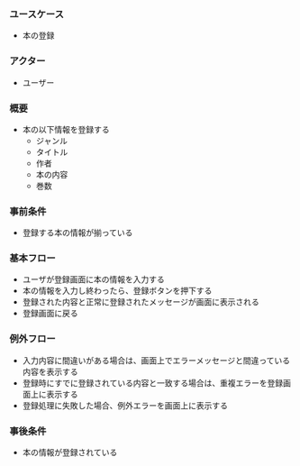 ### ユースケース

+ 本の登録

### アクター

+ ユーザー

### 概要

+ 本の以下情報を登録する
    + ジャンル
    + タイトル
    + 作者
    + 本の内容
    + 巻数

### 事前条件

+ 登録する本の情報が揃っている

### 基本フロー

+ ユーザが登録画面に本の情報を入力する
+ 本の情報を入力し終わったら、登録ボタンを押下する
+ 登録された内容と正常に登録されたメッセージが画面に表示される
+ 登録画面に戻る

### 例外フロー

+ 入力内容に間違いがある場合は、画面上でエラーメッセージと間違っている内容を表示する
+ 登録時にすでに登録されている内容と一致する場合は、重複エラーを登録画面上に表示する
+ 登録処理に失敗した場合、例外エラーを画面上に表示する

### 事後条件

+ 本の情報が登録されている
